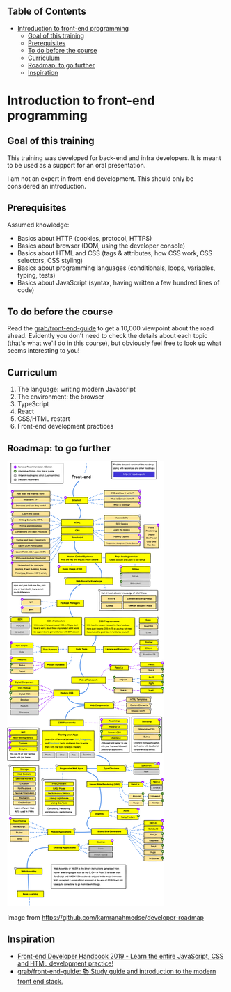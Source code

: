 <!-- START doctoc generated TOC please keep comment here to allow auto update -->
<!-- DON'T EDIT THIS SECTION, INSTEAD RE-RUN doctoc TO UPDATE -->
## Table of Contents

- [Introduction to front-end programming](#introduction-to-front-end-programming)
  - [Goal of this training](#goal-of-this-training)
  - [Prerequisites](#prerequisites)
  - [To do before the course](#to-do-before-the-course)
  - [Curriculum](#curriculum)
  - [Roadmap: to go further](#roadmap-to-go-further)
  - [Inspiration](#inspiration)

<!-- END doctoc generated TOC please keep comment here to allow auto update -->

# Introduction to front-end programming

## Goal of this training

This training was developed for back-end and infra developers. It is meant to be used as a support for an oral presentation.

I am not an expert in front-end development. This should only be considered an introduction.

## Prerequisites

Assumed knowledge:

- Basics about HTTP (cookies, protocol, HTTPS)
- Basics about browser (DOM, using the developer console)
- Basics about HTML and CSS (tags & attributes, how CSS work, CSS selectors, CSS styling)
- Basics about programming languages (conditionals, loops, variables, typing, tests)
- Basics about JavaScript (syntax, having written a few hundred lines of code)

## To do before the course

Read the [grab/front-end-guide](https://github.com/grab/front-end-guide) to get a 10,000 viewpoint about the road ahead. Evidently you don't need to check the details about each topic (that's what we'll do in this course), but obviously feel free to look up what seems interesting to you!

## Curriculum

1. The language: writing modern Javascript
2. The environment: the browser
3. TypeScript
4. React
5. CSS/HTML restart
6. Front-end development practices

## Roadmap: to go further

![learning front-end roadmap](./img/learning-roadmap.png)

Image from https://github.com/kamranahmedse/developer-roadmap

## Inspiration

- [Front-end Developer Handbook 2019 - Learn the entire JavaScript, CSS and HTML development practice!](https://frontendmasters.com/books/front-end-handbook/2019/)
- [grab/front-end-guide: 📚 Study guide and introduction to the modern front end stack.](https://github.com/grab/front-end-guide)
